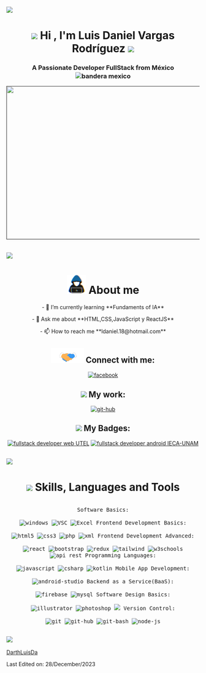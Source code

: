 <!--Primera Linea .gift-->
<br>
<img src="https://user-images.githubusercontent.com/73097560/115834477-dbab4500-a447-11eb-908a-139a6edaec5c.gif">
<br>
<!--.gift + Saludo + .gift-->
<h1 align="center">
<img src="https://image.space.rakuten.co.jp/lg01/98/0001006098/24/img0cd74f78zik7zj.gif" width="35">
<b>Hi , I'm Luis Daniel Vargas Rodríguez</b>
<img src="https://media.giphy.com/media/hvRJCLFzcasrR4ia7z/giphy.gif" width="35">
</h1>
<!--Quien soy? + .gift-->
<h3 align="center">A Passionate Developer FullStack from México<img align="center" src="https://th.bing.com/th/id/R.30604a1f63fe70bc5425d915a89f4e88?rik=mi%2f3NXK7eWiuvQ&riu=http%3a%2f%2fi67.photobucket.com%2falbums%2fh317%2fal7n6awi%2fflags%2fAnimated-Flag-Mexico.gif&ehk=a2iV%2b3ovS4hm496so3NSldzWjES5QEA0sAFedqq8w7g%3d&risl=&pid=ImgRaw&r=0" alt="bandera mexico" height="35" width="50"></h3>
<p align="center">
<a href=""><img src="https://i.pinimg.com/originals/f1/ed/a4/f1eda4768df8d8135c779772f2833e88.gif" height="400" width="2200"></a>
</p>
<!--Segunda Linea .gift-->
<br>
<img src="https://user-images.githubusercontent.com/73097560/115834477-dbab4500-a447-11eb-908a-139a6edaec5c.gif">
<br>

<!--Mas sobre mi + .gift-->
<h1 align="center">
<img src="https://github.com/0xAbdulKhalid/0xAbdulKhalid/raw/main/assets/mdImages/about_me.gif" width="50">
<b>About me</b>
</h1>

<p align="center">
- 🤖 I’m currently learning **Fundaments of IA**
</p>
<p align="center">
- 💬 Ask me about **HTML,CSS,JavaScript y ReactJS**
</p>
<p align="center">
- 📫 How to reach me **ldaniel.18@hotmail.com**
</p>

<!--Conecta conmigo + .gift-->
<h2 align="center">
<img src="https://github.com/0xAbdulKhalid/0xAbdulKhalid/raw/main/assets/mdImages/handshake.gif" width="85">
<b>Connect with me:</b>
</h2>
<!--Aqui conecta el Facebook-->
<p align="center">
<a href="https://www.facebook.com/profile.php?id=100026963329783" target="blank"><img src="https://seeklogo.com/images/F/facebook-logo-58E30FB0A9-seeklogo.com.png" alt="facebook" height="40" width="40" /></a>

<!--Mi Trabajo-->
<h2 align="center">
<img src="https://media.giphy.com/media/iY8CRBdQXODJSCERIr/giphy.gif" width="40">
<b>My work:</b>
</h2>
<!--Aqui conecta el GitHub-->
<p align="center">
<a href="https://github.com/DarthLuisDa?tab=repositories" target="blank"><img src="https://cdn2.iconfinder.com/data/icons/social-media-iconez/64/GitHub-1024.png" alt="git-hub" height="40" width="40" /></a>
</p>

<!--Mis Insignias-->
<h2 align="center">
<img src="https://i.gifer.com/origin/d7/d755a0e1aa4dca488626cc82bbfda518.gif" width="40">
<b>My Badges:</b>
</h2>
<!--Insignias-->
<p align="center">
<a href="" target="blank"><img src="https://images.credly.com/size/340x340/images/9005f548-740e-4af7-95ac-d2e10320a33e/image.png" alt="fullstack developer web UTEL" height="150" width="150" /></a>
<a href="" target="blank"><img src="https://server.talentotechgto.com.mx/storage/reconocimientos/653ad360b8e4a/reconocimientoiecasmall.jpg" alt="fullstack developer android IECA-UNAM" height="150" width="150" /></a>
</p>



<!--Tercera Linea .gift-->
<br>
<img src="https://user-images.githubusercontent.com/73097560/115834477-dbab4500-a447-11eb-908a-139a6edaec5c.gif">
<br>

<!--Despegable-->  
<!--<details>
<summary font-size= 30px; align="center">Skills, Languages and Tools</summary> <!--Para desplegar contenido-->  
<!--<div>
<!--Aqui va todo el contenido-->  
<!--</div>

  
<!--Habilidades, Lenguajes y Herramientas + .gift-->
<h1 align="center">
<img src="https://media2.giphy.com/media/QssGEmpkyEOhBCb7e1/giphy.gif?cid=ecf05e47a0n3gi1bfqntqmob8g9aid1oyj2wr3ds3mg700bl&rid=giphy.gi" width="40">
<b>Skills, Languages and Tools</b>
</h1>

<div> <!--Esta etiqueta genera la division-->
 <p style="display: inline-block;" align="center"> <!--Esta etiqueta es para contener todo-->
    <kbd> <!--Esta etiqueta crea el Cuadro-->
      <span align="center">Software Basics:</span>
      <br>  <!--Lineas de Salto-->
      <br> <!--Lineas de Salto-->
      <!--Imagenes dentro del Display-->
      <img src="https://www.jbhifi.business/Images/windows-11.png" alt="windows" width= 90 px/> 
      <img src="https://cdn.jsdelivr.net/gh/devicons/devicon/icons/vscode/vscode-original.svg" alt="VSC" width= 65 px /> 
      <img src="https://cdn.iconscout.com/icon/free/png-256/microsoft-excel-1411847-1194336.png" alt="Excel" width= 65 px /> 
    </kbd> <!--Esta etiqueta crea el Cuadro-->
    <kbd> <!--Esta etiqueta crea el Cuadro-->
      <span align="center">Frontend Development Basics:</span>
      <br>  <!--Lineas de Salto-->
      <br> <!--Lineas de Salto-->
      <!--Imagenes dentro del Display-->
      <img src="https://cdn.jsdelivr.net/gh/devicons/devicon/icons/html5/html5-original.svg" alt="html5" width= 65 px /> 
      <img src="https://cdn.jsdelivr.net/gh/devicons/devicon/icons/css3/css3-original.svg" alt="css3" width= 65 px /> 
      <img src="https://cdn.jsdelivr.net/gh/devicons/devicon/icons/php/php-original.svg" alt="php" width= 65 px />
      <img src="https://cdn-icons-png.flaticon.com/512/136/136526.png" alt="xml" width= 65 px />
    </kbd> <!--Esta etiqueta crea el Cuadro-->
    <kbd> <!--Esta etiqueta crea el Cuadro-->
      <span align="center">Frontend Development Advanced:</span>
      <br>  <!--Lineas de Salto-->
      <br> <!--Lineas de Salto-->
      <!--Imagenes dentro del Display-->
      <img src="https://cdn.jsdelivr.net/gh/devicons/devicon/icons/react/react-original.svg" alt="react" width= 65 px /> 
      <img src="https://cdn.jsdelivr.net/gh/devicons/devicon/icons/bootstrap/bootstrap-original.svg" alt="bootstrap" width= 65 px /> 
      <img src="https://cdn.jsdelivr.net/gh/devicons/devicon/icons/redux/redux-original.svg" alt="redux" width= 65 px /> 
      <img src="https://cdn.jsdelivr.net/gh/devicons/devicon/icons/tailwindcss/tailwindcss-plain.svg" alt="tailwind" width= 65 px /> 
      <img src="https://logospng.org/download/w3schools/w3schools-1536.png" alt="w3schools" width= 65 px /> 
      <img src="https://saasradar.net/wp-content/uploads/2022/03/api_rest.png" alt="api rest" width= 90 px/> 
    </kbd> <!--Esta etiqueta crea el Cuadro-->
    <kbd> <!--Esta etiqueta crea el Cuadro-->
      <span align="center">Programming Languages:</span>
      <br>  <!--Lineas de Salto-->
      <br> <!--Lineas de Salto-->
      <!--Imagenes dentro del Display-->
      <img src="https://cdn.jsdelivr.net/gh/devicons/devicon/icons/javascript/javascript-original.svg" alt="javascript" width= 65 px /> 
      <img src="https://cdn.jsdelivr.net/gh/devicons/devicon/icons/csharp/csharp-original.svg" alt="csharp" width= 65 px /> 
      <img src="https://cdn.jsdelivr.net/gh/devicons/devicon/icons/kotlin/kotlin-original.svg" alt="kotlin" width= 65 px /> 
    </kbd> <!--Esta etiqueta crea el Cuadro-->
    <kbd> <!--Esta etiqueta crea el Cuadro-->
      <span align="center">Mobile App Development:</span>
      <br>  <!--Lineas de Salto-->
      <br> <!--Lineas de Salto-->
      <!--Imagenes dentro del Display-->
    <img src="https://cdn.jsdelivr.net/gh/devicons/devicon/icons/androidstudio/androidstudio-original.svg"  alt="android-studio" width= 65 px/>
    </kbd> <!--Esta etiqueta crea el Cuadro-->
      <kbd> <!--Esta etiqueta crea el Cuadro-->
      <span align="center">Backend as a Service(BaaS):</span>
      <br>  <!--Lineas de Salto-->
      <br> <!--Lineas de Salto-->
      <!--Imagenes dentro del Display-->
     <img src="https://www.vectorlogo.zone/logos/firebase/firebase-icon.svg" alt="firebase" width= 65 px /> 
     <img src="https://cdn.jsdelivr.net/gh/devicons/devicon/icons/mysql/mysql-original-wordmark.svg" alt="mysql" width= 65 px />
    </kbd> <!--Esta etiqueta crea el Cuadro-->
    <kbd> <!--Esta etiqueta crea el Cuadro-->
      <span align="center">Software Design Basics:</span>
      <br>  <!--Lineas de Salto-->
      <br> <!--Lineas de Salto-->
      <!--Imagenes dentro del Display-->
      <img src="https://cdn.jsdelivr.net/gh/devicons/devicon/icons/illustrator/illustrator-line.svg" alt="illustrator" width= 55 px /> 
      <img src="https://cdn.jsdelivr.net/gh/devicons/devicon/icons/photoshop/photoshop-line.svg" alt="photoshop" width= 65 px />
      <img src="https://cdn.jsdelivr.net/gh/devicons/devicon/icons/premierepro/premierepro-original.svg" width= 65 px />
           </kbd> <!--Esta etiqueta crea el Cuadro-->
    <kbd> <!--Esta etiqueta crea el Cuadro-->
      <span align="center">Version Control:</span>
      <br>  <!--Lineas de Salto-->
      <br> <!--Lineas de Salto-->
      <!--Imagenes dentro del Display-->
     <img src="https://cdn.jsdelivr.net/gh/devicons/devicon/icons/git/git-original.svg" alt="git" width= 65 px /> 
     <img src="https://cdn2.iconfinder.com/data/icons/social-media-iconez/64/GitHub-1024.png" alt="git-hub" width= 65 px /> 
     <img src="https://hasura.io/blog/content/images/downloaded_images/setting-up-git-bash-for-windows-e26b59e44257/1-Je4yF-xdHEluVvmS0qw8JQ.png" alt="git-bash" width= 65 px /> 
     <img src="https://cdn4.iconfinder.com/data/icons/logos-3/454/nodejs-new-pantone-white-1024.png" alt="node-js" width= 65 px /> 
    </kbd> <!--Esta etiqueta crea el Cuadro-->
    </p>  <!--Esta etiqueta es para contener todo-->
</div> <!--Esta etiqueta genera la division-->
 
<!--Software Básico + .png-->
<!--<h3 align="left">Software Basics:</h3>
<p align="left">
<a href="" target="_blank" rel="noreferrer"> <img src="https://www.jbhifi.business/Images/windows-11.png" alt="windows" width= 80 px/> </a> 
<a href="" target="_blank" rel="noreferrer"> <img src="https://cdn.jsdelivr.net/gh/devicons/devicon/icons/vscode/vscode-original.svg" alt="VSC" width= 55 px/> </a> 
<a href="" target="_blank" rel="noreferrer"> <img src="https://cdn.iconscout.com/icon/free/png-256/microsoft-excel-1411847-1194336.png" alt="Excel" width= 55 px /> </a> 
</p>
<!--Frontend Básico + .png-->
<!--<h3 align="right">Frontend Development Basics:</h3>
<p align="right">
<a href="https://www.w3.org/html/" target="_blank" rel="noreferrer"> <img src="https://cdn.jsdelivr.net/gh/devicons/devicon/icons/html5/html5-original.svg" alt="html5" width= 55 px /> </a> 
<a href="https://www.w3schools.com/css/" target="_blank" rel="noreferrer"> <img src="https://cdn.jsdelivr.net/gh/devicons/devicon/icons/css3/css3-original.svg" alt="css3" width= 55 px/> </a> 
<a href="" target="_blank" rel="noreferrer"> <img src="https://cdn.jsdelivr.net/gh/devicons/devicon/icons/php/php-original.svg" alt="php" width= 55 px/> </a> 
<a href="" target="_blank" rel="noreferrer"> <img src="https://cdn-icons-png.flaticon.com/512/136/136526.png" alt="xml" width= 55 px /> </a> 
</p>
<!--Frontend Avanzado + .png-->
<!--<h3 align="left">Frontend Development Advanced:</h3>
<p align="left">
<a href="https://reactjs.org/" target="_blank" rel="noreferrer"> <img src="https://cdn.jsdelivr.net/gh/devicons/devicon/icons/react/react-original.svg" alt="react" width= 55 px/> </a> 
<a href="https://getbootstrap.com" target="_blank" rel="noreferrer"> <img src="https://cdn.jsdelivr.net/gh/devicons/devicon/icons/bootstrap/bootstrap-original.svg" alt="bootstrap" width= 55 px/> </a> 
<a href="https://redux.js.org" target="_blank" rel="noreferrer"> <img src="https://cdn.jsdelivr.net/gh/devicons/devicon/icons/redux/redux-original.svg" alt="redux" width= 55 px/> </a> 
<a href="https://tailwindcss.com/" target="_blank" rel="noreferrer"> <img src="https://cdn.jsdelivr.net/gh/devicons/devicon/icons/tailwindcss/tailwindcss-plain.svg" alt="tailwind" width= 55 px/> </a> 
<a href="" target="_blank" rel="noreferrer"> <img src="https://logospng.org/download/w3schools/w3schools-1536.png" alt="w3school" width= 55 px/> </a> 
<a href="" target="_blank" rel="noreferrer"> <img src="https://saasradar.net/wp-content/uploads/2022/03/api_rest.png" alt="api rest" width= 80 px/> </a> 
</p>
<!--Lenguajes de Programación + .png-->
<!--<h3 align="right">Programming Languages:</h3>
<p align="right">
<a href="https://developer.mozilla.org/en-US/docs/Web/JavaScript" target="_blank" rel="noreferrer"> <img src="https://cdn.jsdelivr.net/gh/devicons/devicon/icons/javascript/javascript-original.svg" alt="javascript" width= 55 px/> </a> 
<a href="https://www.w3schools.com/cs/" target="_blank" rel="noreferrer"> <img src="https://cdn.jsdelivr.net/gh/devicons/devicon/icons/csharp/csharp-original.svg" alt="csharp" width= 55 px/> </a> 
<a href="" target="_blank" rel="noreferrer"> <img src="https://cdn.jsdelivr.net/gh/devicons/devicon/icons/kotlin/kotlin-original.svg" alt="kotlin" width= 55 px/> </a> 
</p>
<!--Programación Celular + .png-->
<!--<h3 align="left">Mobile App Development:</h3>
<p align="left">
<a href="https://developer.android.com" target="_blank" rel="noreferrer"> <img src="https://cdn.jsdelivr.net/gh/devicons/devicon/icons/androidstudio/androidstudio-original.svg" alt="android" width= 55 px/></a>
</p>
<!--Diseño Backend + .png-->
<!--<h3 align="right">Backend as a Service(BaaS):</h3>
<p align="right">
<a href="https://firebase.google.com/" target="_blank" rel="noreferrer"> <img src="https://www.vectorlogo.zone/logos/firebase/firebase-icon.svg" alt="firebase" width= 55 px/> </a> 
<a href="" target="_blank" rel="noreferrer"> <img src="https://cdn.jsdelivr.net/gh/devicons/devicon/icons/mysql/mysql-original-wordmark.svg" alt="mysql" width= 55 px/> </a> 
</p>
<!--Diseño Básico + .png-->
<!--<h3 align="left">Software Design Basics:</h3>
<p align="left">
<a href="https://www.adobe.com/in/products/illustrator.html" target="_blank" rel="noreferrer"> <img src="https://www.vectorlogo.zone/logos/adobe_illustrator/adobe_illustrator-icon.svg" alt="illustrator" width= 55 px/> </a> 
<a href="https://www.photoshop.com/en" target="_blank" rel="noreferrer"> <img src="https://raw.githubusercontent.com/devicons/devicon/master/icons/photoshop/photoshop-line.svg" alt="photoshop" width= 55 px/> </a> 
<a href="" target="_blank" rel="noreferrer"> <img src="https://cdn.jsdelivr.net/gh/devicons/devicon/icons/premierepro/premierepro-original.svg" alt="premiere" width= 55 px/> </a> 
</p>
<!--Control de Versiones + .png-->
<!--<h3 align="right">Version Control:</h3>
<p align="right">
<a href="https://git-scm.com/" target="_blank" rel="noreferrer"> <img src="https://cdn.jsdelivr.net/gh/devicons/devicon/icons/git/git-original.svg" alt="git" width= 55 px"/> </a> 
<a href="" target="_blank" rel="noreferrer"> <img src="https://cdn2.iconfinder.com/data/icons/social-media-iconez/64/GitHub-1024.png" alt="git-hub" width= 55 px/> </a> 
<a href="" target="_blank" rel="noreferrer"> <img src="https://hasura.io/blog/content/images/downloaded_images/setting-up-git-bash-for-windows-e26b59e44257/1-Je4yF-xdHEluVvmS0qw8JQ.png" alt="git-bash" width= 55 px/> </a> 
<a href="" target="_blank" rel="noreferrer"> <img src="https://cdn4.iconfinder.com/data/icons/logos-3/454/nodejs-new-pantone-white-1024.png" alt="node-js" width= 55 px/> </a> 
</p>


<!--Cuarta Linea .gift-->
<br>
<img src="https://user-images.githubusercontent.com/73097560/115834477-dbab4500-a447-11eb-908a-139a6edaec5c.gif">
<br>

[DarthLuisDa](https://github.com/DarthLuisDa)

Last Edited on: 28/December/2023










